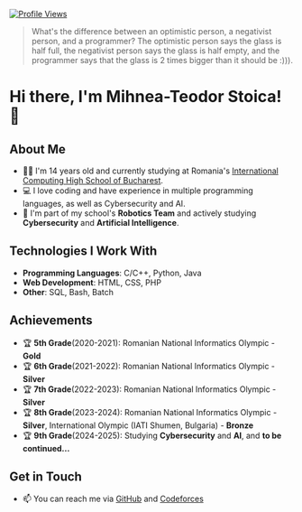 [![Profile Views](https://komarev.com/ghpvc/?username=MihneaTs1&color=blue)](https://github.com/MihneaTs1)

> What's the difference between an optimistic person, a negativist person, and a programmer?
> The optimistic person says the glass is half full, the negativist person says the glass is half empty, and the programmer says that the glass is 2 times bigger than it should be :))).

# Hi there, I'm Mihnea-Teodor Stoica! 👋

## About Me
- 🧑‍🎓 I'm 14 years old and currently studying at Romania's [International Computing High School of Bucharest](https://ichb.ro/).
- 💻 I love coding and have experience in multiple programming languages, as well as Cybersecurity and AI.
- 🤖 I'm part of my school's **Robotics Team** and actively studying **Cybersecurity** and **Artificial Intelligence**.

## Technologies I Work With
- **Programming Languages**: C/C++, Python, Java
- **Web Development**: HTML, CSS, PHP
- **Other**: SQL, Bash, Batch

## Achievements
- 🏆 **5th Grade**(2020-2021): Romanian National Informatics Olympic - **Gold**
- 🏆 **6th Grade**(2021-2022): Romanian National Informatics Olympic - **Silver**
- 🏆 **7th Grade**(2022-2023): Romanian National Informatics Olympic - **Silver**
- 🏆 **8th Grade**(2023-2024): Romanian National Informatics Olympic - **Silver**, International Olympic (IATI Shumen, Bulgaria) - **Bronze**
- 🏆 **9th Grade**(2024-2025): Studying **Cybersecurity** and **AI**, and **to be continued...**

## Get in Touch
- 📫 You can reach me via [GitHub](https://github.com/MihneaTs1) and [Codeforces](https://codeforces.com/profile/KimberlyBruh)

<!---
MihneaTs1/MihneaTs1 is a ✨ special ✨ repository because its `README.md` (this file) appears on your GitHub profile.
You can click the Preview link to take a look at your changes.
--->
